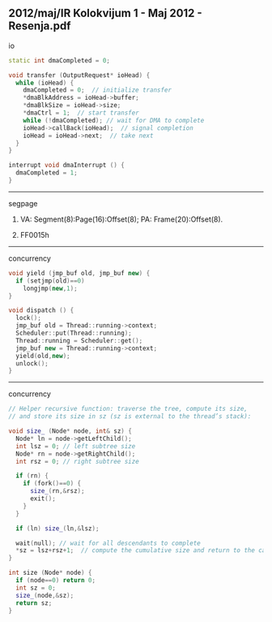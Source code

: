 2012/maj/IR Kolokvijum 1 - Maj 2012 - Resenja.pdf
--------------------------------------------------------------------------------
io
```cpp
static int dmaCompleted = 0;

void transfer (OutputRequest* ioHead) {
  while (ioHead) {
    dmaCompleted = 0;  // initialize transfer
    *dmaBlkAddress = ioHead->buffer;
    *dmaBlkSize = ioHead->size;
    *dmaCtrl = 1;  // start transfer
    while (!dmaCompleted); // wait for DMA to complete
    ioHead->callBack(ioHead);  // signal completion
    ioHead = ioHead->next;  // take next
  }
}

interrupt void dmaInterrupt () {
  dmaCompleted = 1;
}
```
--------------------------------------------------------------------------------
segpage

1. VA: Segment(8):Page(16):Offset(8); PA: Frame(20):Offset(8).

2. FF0015h

--------------------------------------------------------------------------------
concurrency
```cpp
void yield (jmp_buf old, jmp_buf new) {
  if (setjmp(old)==0)
    longjmp(new,1);
}

void dispatch () {
  lock();
  jmp_buf old = Thread::running->context;
  Scheduler::put(Thread::running);
  Thread::running = Scheduler::get();
  jmp_buf new = Thread::running->context;
  yield(old,new);
  unlock();
}
```
--------------------------------------------------------------------------------
concurrency

```cpp
// Helper recursive function: traverse the tree, compute its size,
// and store its size in sz (sz is external to the thread’s stack):

void size_ (Node* node, int& sz) {
  Node* ln = node->getLeftChild();
  int lsz = 0; // left subtree size
  Node* rn = node->getRightChild();
  int rsz = 0; // right subtree size

  if (rn) {
    if (fork()==0) {
      size_(rn,&rsz);
      exit();
    }
  }

  if (ln) size_(ln,&lsz);

  wait(null); // wait for all descendants to complete
  *sz = lsz+rsz+1;  // compute the cumulative size and return to the caller
}

int size (Node* node) {
  if (node==0) return 0;
  int sz = 0;
  size_(node,&sz);
  return sz;
}
```
